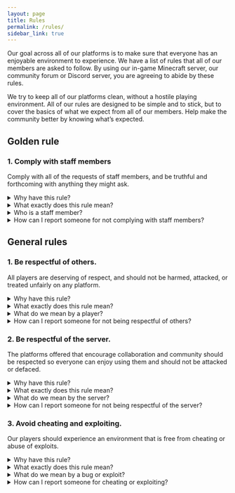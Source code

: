 ```yaml
---
layout: page
title: Rules
permalink: /rules/
sidebar_link: true
---
```


Our goal across all of our platforms is to make sure that everyone has an enjoyable environment to experience. We have a list of rules that all of our members are asked to follow. By using our in-game Minecraft server, our community forum or Discord server, you are agreeing to abide by these rules.

We try to keep all of our platforms clean, without a hostile playing environment. All of our rules are designed to be simple and to stick, but to cover the basics of what we expect from all of our members. Help make the community better by knowing what’s expected.

## Golden rule

### 1. Comply with staff members
Comply with all of the requests of staff members, and be truthful and forthcoming with anything they might ask.

<details>
  <summary>Why have this rule?</summary>
      <p>The goal of staff members is to keep the community a safe place and promote an enjoyable experience for all of our members. When everyone cooperates with staff members, they are better able to keep the community secure.</p>
      <p>Staff members will never ask for personal information or any credentials to your account. File a <a href="{{ site.baseurl }}/report">report</a> immediately if this happens.</p>
</details>

<details>
  <summary>What exactly does this rule mean?</summary>
      <p>All of our staff members act with the whole community in mind. Try to assist by doing the following:</p>
        <ul>
          <li>Answer their questions or recall any events you remember</li>
          <li>Remaining truthful</li>
          <li>Actively reporting rule-breaking behavior</li>
        </ul>
      <p>Some things don’t help our staff members, however. Try to avoid the following:</p>
          <ul>
          <li>Mini-modding, trying to enforce rules for other staff members. Try to direct staff members to the rule-breaking behavior</li>
          <li>Withholding details from staff members</li>
          <li>Filing appeals or reports on behalf of someone else</li>
          <li>Evading punishments issued by staff members</li>
        </ul>
</details>

<details>
  <summary>Who is a staff member?</summary>
      <p>All staff members can be located by the prefix before their name:</p>
        <ul>
          <li>Executives will have a <span style="color: #515a5a">[</span><span style="color: #cb4335">Exec</span><span style="color: #515a5a">]</span> prefix and a <span style="color: #e74c3c">light red</span> name.</li>
          <li>Developers will have a <span style="color: #515a5a">[</span><span style="color: #652d90">Dev</span><span style="color: #515a5a">]</span> prefix and a <span style="color: #af7ac5">light purple</span> name.</li>
          <li>Admins will have a <span style="color: #515a5a">[</span><span style="color: #f7941d">Admin</span><span style="color: #515a5a">]</span> prefix and a <span style="color: #f4d03f">yellow</span> name.</li>
          <li>Mods will have a <span style="color: #515a5a">[</span><span style="color: #1e8449">Mod</span><span style="color: #515a5a">]</span> prefix and a <span style="color: #3AB54A">lime green</span> name.</li>
        </ul>
</details>

<details>
  <summary>How can I report someone for not complying with staff members?</summary>
      <p>There are a couple of ways to report the behavior of someone.</p>
        <ul>
          <li><strong><span style="color: #f39c12">Recommended: Forum report.</span></strong> Use the <a href="{{ site.baseurl }}/report/">online form</a> to file a report on the forum.</li>
          <li>Discord. Join the <a href="{{ site.baseurl }}/discord">Discord</a> server and send a message to a staff member. If no staff member is online, try using the <code>#support</code> channel and a staff member will handle it later.</li>
          <li>Inform an online staff member on the server.</li>
        </ul>
</details>

## General rules

### 1. Be respectful of others.
All players are deserving of respect, and should not be harmed, attacked, or treated unfairly on any platform.

<details>
  <summary>Why have this rule?</summary>
      <p>We want all of our players to feel welcome, and to be a safe place for people to communicate and have fun. Everyone should be able to make new friends and have an enjoyable experience on our servers.</p>
      <p>Think twice before sending someone something hurtful. Everyone should be able to enjoy the server safely, and everyone should be mindful of the business of other people.</p>
</details>

<details>
  <summary>What exactly does this rule mean?</summary>
      <p>All of our players should be able to experience the server in the same positive environment as everyone else. Specifically, avoid:</p>
        <ul>
          <li>Advertising other platforms or services or posting invites to servers other than this one</li>
          <li>Repeating the same or similar messages, avoiding any mute or chat filters</li>
          <li>Encouraging violence or other attacks</li>
          <li>Disrespecting privacy limits in-game and in real life</li>
          <li>Encouraging any form of self-harm</li>
          <li>Excessive swearing or caps</li>
          <li>Sharing private or personal information without their consent</li>
          <li>Framing other people or falsifying information</li>
          <li>Referring to pornography or hateful content</li>
          <li>Modifying creations of others without their approval</li>
          <li>Soliciting illegal actions</li>
          <li>Plagiarizing the content of others</li>
        </ul>
</details>

<details>
  <summary>What do we mean by a player?</summary>
      <p>A player is anyone who plays on any of our platforms, including our staff members.</p>
</details>

<details>
  <summary>How can I report someone for not being respectful of others?</summary>
      <p>There are a couple of ways to report the behavior of someone.</p>
        <ul>
          <li><strong><span style="color: #f39c12">Recommended: Forum report.</span></strong> Use the <a href="{{ site.baseurl }}/report/">online form</a> to file a report on the forum.</li>
          <li>Discord. Join the <a href="{{ site.baseurl }}/discord">Discord</a> server and send a message to a staff member. If no staff member is online, try using the <code>#support</code> channel and a staff member will handle it later.</li>
          <li>Inform an online staff member on the server.</li>
        </ul>
</details>

### 2. Be respectful of the server.
The platforms offered that encourage collaboration and community should be respected so everyone can enjoy using them and should not be attacked or defaced.

<details>
  <summary>Why have this rule?</summary>
      <p>Everyone wants to be able to enjoy the server without downtime and should have free access to the services we offer. Everyone should have access to a stable server to enjoy.</p>
</details>

<details>
  <summary>What exactly does this rule mean?</summary>
      <p>All of our players should be able to freely access a stable and lag-free server without connection issues. Specifically, avoid:</p>
        <ul>
          <li>Attempts to crash the server or cause downtime</li>
          <li>Large block edit operations</li>
          <li>Hacked clients that can cause instability</li>
          <li>Corrupting worlds or world chunks</li>
          <li>Using bot applications to spam the server</li>
        </ul>
</details>

<details>
  <summary>What do we mean by the server?</summary>
      <p>The "server" refers to all community platforms that are official to UnraveledMC. This includes:</p>
        <ul>
          <li>The in-game <a href="https://forum.unraveledmc.com/t/how-to-connect-to-the-server/475">Minecraft</a> server</li>
          <li>The <a href="{{ site.baseurl }}/community">forum</a> community</li>
          <li>The <a href="{{ site.baseurl }}/discord">Discord</a> guild</li>
        </ul>
</details>

<details>
  <summary>How can I report someone for not being respectful of the server?</summary>
      <p>There are a couple of ways to report the behavior of someone.</p>
        <ul>
          <li><strong><span style="color: #f39c12">Recommended: Forum report.</span></strong> Use the <a href="{{ site.baseurl }}/report/">online form</a> to file a report on the forum.</li>
          <li>Discord. Join the <a href="{{ site.baseurl }}/discord">Discord</a> server and send a message to a staff member. If no staff member is online, try using the <code>#support</code> channel and a staff member will handle it later.</li>
          <li>Inform an online staff member on the server.</li>
        </ul>
</details>

### 3. Avoid cheating and exploiting.
Our players should experience an environment that is free from cheating or abuse of exploits.

<details>
  <summary>Why have this rule?</summary>
      <p>When cheating or exploiting occurs, it ruins the experience for others who try to play fairly. Everyone should be on a level playing field, and shouldn't be put at a disadvantage for following the rules.</p>
</details>

<details>
  <summary>What exactly does this rule mean?</summary>
      <blockquote>Note: All forms of cheating or exploiting are strictly banned on the <strong><span style="color: #cb4335">Survival</span></strong> server. The mentioned limits on hacks or hacked clients are for the <strong><span style="color: #00a8a8">Creative</span></strong> server specifically.</blockquote>
      <p>All of our players should have access to the same advantages as everyone else. Specifically, avoid the following:</p>
        <ul>
          <li>Using hacked clients to fight or compete</li>
          <li>Using hacked clients to break the rules</li>
          <li>Taking advantage of a bug or error in a program or plugin</li>
          <li>Not reporting any bugs or errors</li>
        </ul>
</details>

<details>
  <summary>What do we mean by a bug or exploit?</summary>
      <p>A bug refers to a software bug in a program or system. It is a flaw that can result in something that was incorrect or unexpected or will behave in unintended ways.</p>
</details>

<details>
  <summary>How can I report someone for cheating or exploiting?</summary>
      <p>There are a couple of ways to report the behavior of someone.</p>
        <ul>
          <li><strong><span style="color: #f39c12">Recommended: Forum report.</span></strong> Use the <a href="{{ site.baseurl }}/report/">online form</a> to file a report on the forum.</li>
          <li>Discord. Join the <a href="{{ site.baseurl }}/discord">Discord</a> server and send a message to a staff member. If no staff member is online, try using the <code>#support</code> channel and a staff member will handle it later.</li>
          <li>Inform an online staff member on the server.</li>
        </ul>
</details>
